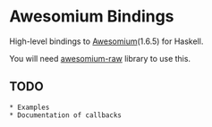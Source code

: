 # Awesomium Bindings #

High-level bindings to [Awesomium](http://www.awesomium.com)(1.6.5)
for Haskell.

You will need [awesomium-raw](https://github.com/MaxOw/awesomium-raw)
library to use this.

## TODO ##
    * Examples
    * Documentation of callbacks
